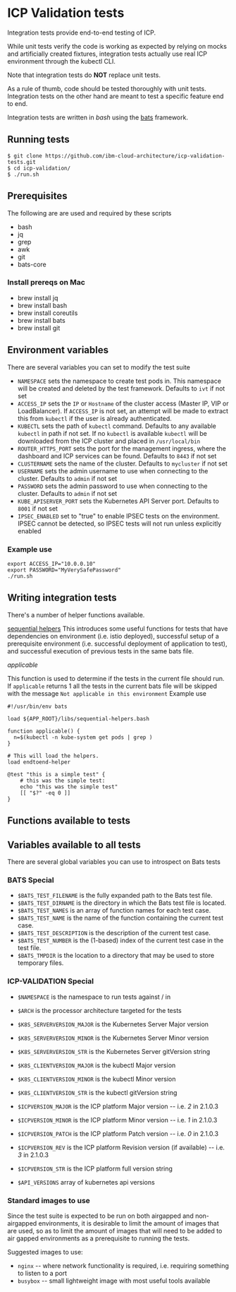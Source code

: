 
# ICP Validation tests

Integration tests provide end-to-end testing of ICP.

While unit tests verify the code is working as expected by relying on mocks and
artificially created fixtures, integration tests actually use real ICP environment through the kubectl CLI.

Note that integration tests do **NOT** replace unit tests.

As a rule of thumb, code should be tested thoroughly with unit tests.
Integration tests on the other hand are meant to test a specific feature end
to end.

Integration tests are written in *bash* using the
[bats](https://github.com/bats-core/bats-core) framework.


## Running tests

```
$ git clone https://github.com/ibm-cloud-architecture/icp-validation-tests.git
$ cd icp-validation/
$ ./run.sh
```

## Prerequisites

The following are are used and required by these scripts

- bash
- jq
- grep
- awk
- git
- bats-core

### Install prereqs on Mac

- brew install jq
- brew install bash
- brew install coreutils
- brew install bats
- brew install git

## Environment variables

There are several variables you can set to modify the test suite

- `NAMESPACE` sets the namespace to create test pods in. This namespace will be created and deleted by the test framework. Defaults to `ivt` if not set
- `ACCESS_IP` sets the `IP` or `Hostname` of the cluster access (Master IP, VIP or  LoadBalancer). If `ACCESS_IP` is not set, an attempt will be made to extract this from `kubectl` if the user is already authenticated.
- `KUBECTL` sets the path of `kubectl` command. Defaults to any available `kubectl` in path if not set. If no `kubectl` is available `kubectl` will be downloaded from the ICP cluster and placed in `/usr/local/bin`
- `ROUTER_HTTPS_PORT` sets the port for the management ingress, where the dashboard and ICP services can be found. Defaults to `8443` if not set
- `CLUSTERNAME` sets the name of the cluster. Defaults to `mycluster` if not set
- `USERNAME` sets the admin username to use when connecting to the cluster. Defaults to `admin` if not set
- `PASSWORD` sets the admin password to use when connecting to the cluster. Defaults to `admin` if not set
- `KUBE_APISERVER_PORT` sets the Kubernetes API Server port. Defaults to `8001` if not set
- `IPSEC_ENABLED` set to "true" to enable IPSEC tests on the environment. IPSEC cannot be detected, so IPSEC tests will not run unless explicitly enabled

### Example use

```
export ACCESS_IP="10.0.0.10"
export PASSWORD="MyVerySafePassword"
./run.sh
```

## Writing integration tests


There's a number of helper functions available.

[sequential helpers](https://github.com/ibm-cloud-architecture/icp-validation-tests/blob/master/libs/sequential-helpers.bash)
This introduces some useful functions for tests that have dependencies on environment (i.e. istio deployed), successful setup of a prerequisite environment (i.e. successful deployment of application to test), and successful execution of previous tests in the same bats file.

_applicable_

This function is used to determine if the tests in the current file should run. If `applicable` returns 1 all the tests in the current bats file will be skipped with the message `Not applicable in this environment`
Example use
```
#!/usr/bin/env bats

load ${APP_ROOT}/libs/sequential-helpers.bash

function applicable() {
  n=$(kubectl -n kube-system get pods | grep )
}
```

```
# This will load the helpers.
load endtoend-helper

@test "this is a simple test" {
    # this was the simple test:
    echo "this was the simple test"
    [[ "$?" -eq 0 ]]
}
```
## Functions available to tests

## Variables available to all tests

There are several global variables you can use to introspect on Bats tests

### BATS Special
- `$BATS_TEST_FILENAME` is the fully expanded path to the Bats test file.
- `$BATS_TEST_DIRNAME` is the directory in which the Bats test file is located.
- `$BATS_TEST_NAMES` is an array of function names for each test case.
- `$BATS_TEST_NAME` is the name of the function containing the current test case.
- `$BATS_TEST_DESCRIPTION` is the description of the current test case.
- `$BATS_TEST_NUMBER` is the (1-based) index of the current test case in the test file.
- `$BATS_TMPDIR` is the location to a directory that may be used to store temporary files.

### ICP-VALIDATION Special
- `$NAMESPACE` is the namespace to run tests against / in
- `$ARCH` is the processor architecture targeted for the tests

- `$K8S_SERVERVERSION_MAJOR` is the Kubernetes Server Major version
- `$K8S_SERVERVERSION_MINOR` is the Kubernetes Server Minor version
- `$K8S_SERVERVERSION_STR` is the Kubernetes Server gitVersion string

- `$K8S_CLIENTVERSION_MAJOR` is the kubectl Major version
- `$K8S_CLIENTVERSION_MINOR` is the kubectl Minor version
- `$K8S_CLIENTVERSION_STR` is the kubectl gitVersion string

- `$ICPVERSION_MAJOR` is the ICP platform Major version -- i.e. *2* in 2.1.0.3
- `$ICPVERSION_MINOR` is the ICP platform Minor version -- i.e. *1* in 2.1.0.3
- `$ICPVERSION_PATCH` is the ICP platform Patch version -- i.e. *0* in 2.1.0.3
- `$ICPVERSION_REV` is the ICP platform Revision version (if available) -- i.e. *3* in 2.1.0.3
- `$ICPVERSION_STR` is the ICP platform full version string
- `$API_VERSIONS` array of kubernetes api versions 


### Standard images to use

Since the test suite is expected to be run on both airgapped and non-airgapped environments,
it is desirable to limit the amount of images that are used, so as to limit the amount of
images that will need to be added to air gapped environments as a prerequisite to running the tests.

Suggested images to use:
- `nginx` -- where network functionality is required, i.e. requiring something to listen to a port
- `busybox` -- small lightweight image with most useful tools available
